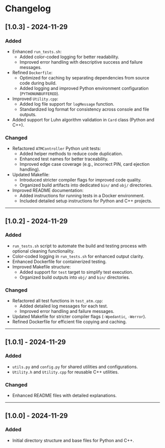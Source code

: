 # Changelog

## [1.0.3] - 2024-11-29
### Added
- Enhanced `run_tests.sh`:
  - Added color-coded logging for better readability.
  - Improved error handling with descriptive success and failure messages.
- Refined `Dockerfile`:
  - Optimized for caching by separating dependencies from source code during build.
  - Added logging and improved Python environment configuration (`PYTHONUNBUFFERED`).
- Improved `Utility.cpp`:
  - Added log file support for `logMessage` function.
  - Standardized log format for consistency across console and file outputs.
- Added support for Luhn algorithm validation in `Card` class (Python and C++).

### Changed
- Refactored `ATMController` Python unit tests:
  - Added helper methods to reduce code duplication.
  - Enhanced test names for better traceability.
  - Improved edge case coverage (e.g., incorrect PIN, card ejection handling).
- Updated Makefile:
  - Introduced stricter compiler flags for improved code quality.
  - Organized build artifacts into dedicated `bin/` and `obj/` directories.
- Improved README documentation:
  - Added instructions for running tests in a Docker environment.
  - Included detailed setup instructions for Python and C++ projects.

---

## [1.0.2] - 2024-11-29
### Added
- `run_tests.sh` script to automate the build and testing process with optional cleaning functionality.
- Color-coded logging in `run_tests.sh` for enhanced output clarity.
- Enhanced Dockerfile for containerized testing.
- Improved Makefile structure:
  - Added support for `test` target to simplify test execution.
  - Organized build outputs into `obj/` and `bin/` directories.

### Changed
- Refactored all test functions in `test_atm.cpp`:
  - Added detailed log messages for each test.
  - Improved error handling and failure messages.
- Updated Makefile for stricter compiler flags (`-Wpedantic`, `-Werror`).
- Refined Dockerfile for efficient file copying and caching.

---

## [1.0.1] - 2024-11-29
### Added
- `utils.py` and `config.py` for shared utilities and configurations.
- `Utility.h` and `Utility.cpp` for reusable C++ utilities.

### Changed
- Enhanced README files with detailed explanations.

---

## [1.0.0] - 2024-11-29
### Added
- Initial directory structure and base files for Python and C++.
